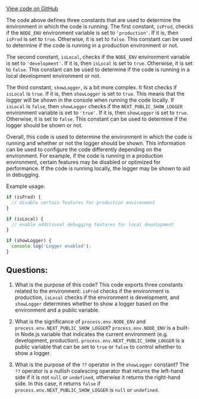 [View code on GitHub](zoo-labs/zoo/blob/master/foundation/src/constant/env.ts)

The code above defines three constants that are used to determine the environment in which the code is running. The first constant, `isProd`, checks if the `NODE_ENV` environment variable is set to `'production'`. If it is, then `isProd` is set to `true`. Otherwise, it is set to `false`. This constant can be used to determine if the code is running in a production environment or not.

The second constant, `isLocal`, checks if the `NODE_ENV` environment variable is set to `'development'`. If it is, then `isLocal` is set to `true`. Otherwise, it is set to `false`. This constant can be used to determine if the code is running in a local development environment or not.

The third constant, `showLogger`, is a bit more complex. It first checks if `isLocal` is `true`. If it is, then `showLogger` is set to `true`. This means that the logger will be shown in the console when running the code locally. If `isLocal` is `false`, then `showLogger` checks if the `NEXT_PUBLIC_SHOW_LOGGER` environment variable is set to `'true'`. If it is, then `showLogger` is set to `true`. Otherwise, it is set to `false`. This constant can be used to determine if the logger should be shown or not.

Overall, this code is used to determine the environment in which the code is running and whether or not the logger should be shown. This information can be used to configure the code differently depending on the environment. For example, if the code is running in a production environment, certain features may be disabled or optimized for performance. If the code is running locally, the logger may be shown to aid in debugging. 

Example usage:

```javascript
if (isProd) {
  // disable certain features for production environment
}

if (isLocal) {
  // enable additional debugging features for local development
}

if (showLogger) {
  console.log('Logger enabled');
}
```
## Questions: 
 1. What is the purpose of this code?
   This code exports three constants related to the environment: `isProd` checks if the environment is production, `isLocal` checks if the environment is development, and `showLogger` determines whether to show a logger based on the environment and a public variable.

2. What is the significance of `process.env.NODE_ENV` and `process.env.NEXT_PUBLIC_SHOW_LOGGER`?
   `process.env.NODE_ENV` is a built-in Node.js variable that indicates the current environment (e.g. development, production). `process.env.NEXT_PUBLIC_SHOW_LOGGER` is a public variable that can be set to `true` or `false` to control whether to show a logger.

3. What is the purpose of the `??` operator in the `showLogger` constant?
   The `??` operator is a nullish coalescing operator that returns the left-hand side if it is not `null` or `undefined`, otherwise it returns the right-hand side. In this case, it returns `false` if `process.env.NEXT_PUBLIC_SHOW_LOGGER` is `null` or `undefined`.